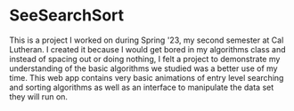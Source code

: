 # SeeSearchSort
This is a project I worked on during Spring '23, my second semester at Cal Lutheran.  I created it because I would get bored in my algorithms class and instead of spacing out or doing nothing, I felt a project to demonstrate my understanding of the basic algorithms we studied was a better use of my time.  This web app contains very basic animations of entry level searching and sorting algorithms as well as an interface to manipulate the data set they will run on.
